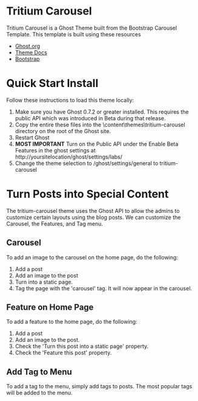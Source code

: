 Tritium Carousel
=======

Tritium Carousel is a Ghost Theme built from the Bootstrap Carousel Template. This template is built using these resources

- [Ghost.org](https://ghost.org)
- [Theme Docs](http://themes.ghost.org)
- [Bootstrap](http://getboostrap.com)

# Quick Start Install

Follow these instructions to load this theme locally:
 1. Make sure you have Ghost 0.7.2 or greater installed. This requires the public API which was introduced in Beta during that release.
 2. Copy the entire these files into the \content\themes\tritium-carousel directory on the root of the Ghost site.
 3. Restart Ghost
 4. **MOST IMPORTANT** Turn on the Public API under the Enable Beta Features in the ghost settings at http://yoursitelocation/ghost/settings/labs/
 5. Change the theme selection to /ghost/settings/general to tritium-carousel

# Turn Posts into Special Content
The tritium-carousel theme uses the Ghost API to allow the admins to customize certain layouts using the blog posts. We can customize the Carousel, the Features, and Tag menu.

## Carousel
To add an image to the carousel on the home page, do the following:
 1. Add a post
 2. Add an image to the post
 3. Turn into a static page.
 4. Tag the page with the 'carousel' tag.
It will now appear in the carousel.

## Feature on Home Page
To add a feature to the home page, do the following:
 1. Add a post
 2. Add an image to the post.
 3. Check the 'Turn this post into a static page' property.
 4. Check the 'Feature this post' property.

## Add Tag to Menu
To add a tag to the menu, simply add tags to posts. The most popular tags will be added to the menu.
